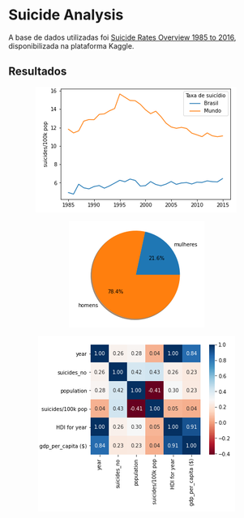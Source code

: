 # Suicide Analysis
A base de dados utilizadas foi [Suicide Rates Overview 1985 to 2016](https://www.kaggle.com/russellyates88/suicide-rates-overview-1985-to-2016), disponibilizada na plataforma Kaggle.
## Resultados

<p align="center">
  <img src="/docs/Comparativo_BrasilxMundo.PNG" >
</p>

<p align="center">
  <img src="/docs/Comparativo_HomensxMulheres.PNG" >
</p>

<p align="center">
  <img src="/docs/heatmap.PNG" >
</p>
